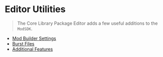 ﻿# Editor Utilities
> The Core Library Package Editor adds a few useful additions to the `ModSDK`.

- [Mod Builder Settings](editor-utilities/mod-builder-settings.md ':class=specialLink')
- [Burst Files](editor-utilities/burst-files.md ':class=specialLink')
- [Additional Features](editor-utilities/additional-features.md ':class=specialLink')